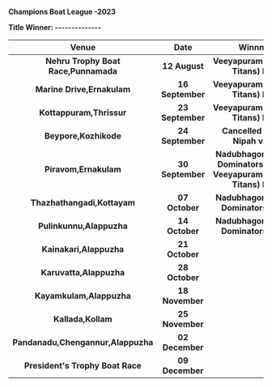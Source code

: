 **Champions Boat League -2023**

**Title Winner: --------------**
  
   
| Venue| Date| Winnner|
| :-------------: |:---------------------------------------:| :---------------------------------------:|
| **Nehru Trophy Boat Race,Punnamada**|  **12 August**        |**Veeyapuram(Tropical Titans) PBC** 
| **Marine Drive,Ernakulam**|**16 September**| **Veeyapuram(Tropical Titans) PBC**
| **Kottappuram,Thrissur**|**23 September**| **Veeyapuram(Tropical Titans) PBC**
| **Beypore,Kozhikode**|**24 September**|  **Cancelled due to Nipah virus**
| **Piravom,Ernakulam**|**30 September**|  **Nadubhagom(Coast Dominators) UBC & Veeyapuram(Tropical Titans) PBC**
| **Thazhathangadi,Kottayam**|    **07 October** | **Nadubhagom(Coast Dominators) UBC**
| **Pulinkunnu,Alappuzha**|**14 October**|  **Nadubhagom(Coast Dominators) UBC**
| **Kainakari,Alappuzha**|**21 October**|  
|**Karuvatta,Alappuzha**|**28 October**|
| **Kayamkulam,Alappuzha**|**18 November**|
| **Kallada,Kollam**|**25 November**|
| **Pandanadu,Chengannur,Alappuzha**|    **02 December** | 
| **President's  Trophy Boat Race**|**09 December**|








